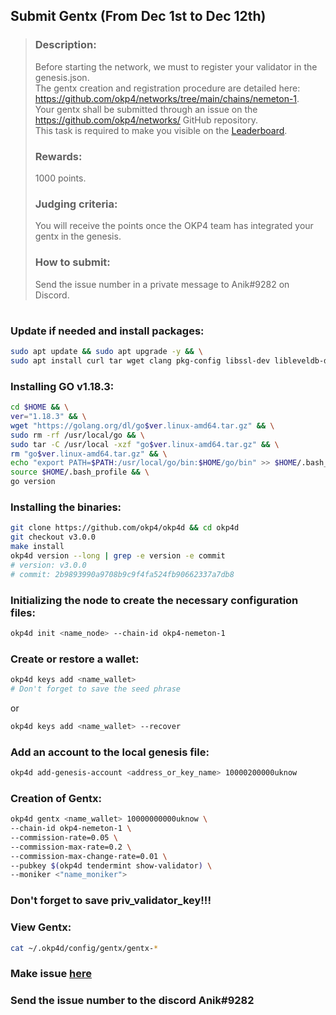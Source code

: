 ## Submit Gentx (From Dec 1st to Dec 12th)
> ### Description: 
> Before starting the network, we must to register your validator in the genesis.json.   
> The gentx creation and registration procedure are detailed here: https://github.com/okp4/networks/tree/main/chains/nemeton-1.   
> Your gentx shall be submitted through an issue on the https://github.com/okp4/networks/ GitHub repository.   
> This task is required to make you visible on the [Leaderboard](https://nemeton.okp4.network/leaderboard#leaderboard).   
> 
> ### Rewards:
> 1000 points.    
> 
> ### Judging criteria: 
> You will receive the points once the OKP4 team has integrated your gentx in the genesis.
> 
> ### How to submit:
> Send the issue number in a private message to Anik#9282 on Discord.
#
### Update if needed and install packages:
```bash
sudo apt update && sudo apt upgrade -y && \
sudo apt install curl tar wget clang pkg-config libssl-dev libleveldb-dev jq build-essential bsdmainutils git make ncdu htop screen unzip bc fail2ban htop -y
```
### Installing GO v1.18.3:
```bash
cd $HOME && \
ver="1.18.3" && \
wget "https://golang.org/dl/go$ver.linux-amd64.tar.gz" && \
sudo rm -rf /usr/local/go && \
sudo tar -C /usr/local -xzf "go$ver.linux-amd64.tar.gz" && \
rm "go$ver.linux-amd64.tar.gz" && \
echo "export PATH=$PATH:/usr/local/go/bin:$HOME/go/bin" >> $HOME/.bash_profile && \
source $HOME/.bash_profile && \
go version
```


### Installing the binaries:

```bash
git clone https://github.com/okp4/okp4d && cd okp4d
git checkout v3.0.0
make install
okp4d version --long | grep -e version -e commit
# version: v3.0.0
# commit: 2b9893990a9708b9c9f4fa524fb90662337a7db8
```



### Initializing the node to create the necessary configuration files:
```bash 
okp4d init <name_node> --chain-id okp4-nemeton-1
```

### Create or restore a wallet:
```bash
okp4d keys add <name_wallet>
# Don't forget to save the seed phrase
```
or
```bash
okp4d keys add <name_wallet> --recover
```

### Add an account to the local genesis file:
```bash
okp4d add-genesis-account <address_or_key_name> 10000200000uknow
```


### Creation of Gentx:
```bash
okp4d gentx <name_wallet> 10000000000uknow \
--chain-id okp4-nemeton-1 \
--commission-rate=0.05 \
--commission-max-rate=0.2 \
--commission-max-change-rate=0.01 \
--pubkey $(okp4d tendermint show-validator) \
--moniker <"name_moniker">
```
### Don't forget to save priv_validator_key!!!

### View Gentx:
```bash
cat ~/.okp4d/config/gentx/gentx-*
```

### Make issue [here](https://github.com/okp4/networks/issues)
### Send the issue number to the discord Anik#9282

